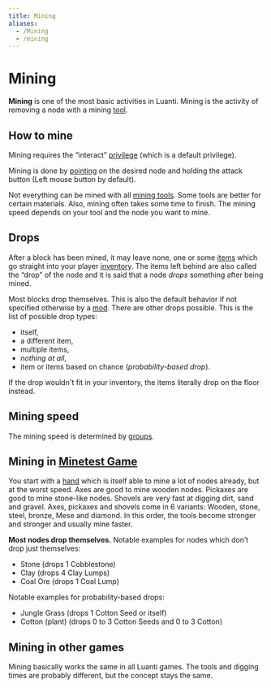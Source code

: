 ```yaml
---
title: Mining
aliases:
  - /Mining
  - /mining
---
```


# Mining

**Mining** is one of the most basic activities in Luanti. Mining is the activity of removing a node with a mining [tool](/for-players/tool).

## How to mine

Mining requires the “interact” [privilege](/for-players/privileges) (which is a default privilege).

Mining is done by [pointing](/for-players/pointing) on the desired node and holding the attack button (Left mouse button by default).

Not everything can be mined with all [mining tools](/for-players/tool/#mining-tools). Some tools are better for certain materials. Also, mining often takes some time to finish. The mining speed depends on your tool and the node you want to mine.

## Drops

After a block has been mined, it may leave none, one or some [items](/for-players/items) which go straight into your player [inventory](/for-players/inventory). The items left behind are also called the “drop” of the node and it is said that a node _drops_ something after being mined.

Most blocks drop themselves. This is also the default behavior if not specified otherwise by a [mod](/for-players/mods). There are other drops possible. This is the list of possible drop types:

- itself,
- a different item,
- multiple items,
- _nothing at all_,
- item or items based on chance (_probability-based drop_).

If the drop wouldn't fit in your inventory, the items literally drop on the floor instead.

## Mining speed

The mining speed is determined by [groups](/for-creators/groups).

## Mining in [Minetest Game](https://content.luanti.org/packages/Minetest/minetest_game/)

You start with a [hand](/for-creators/hand) which is itself able to mine a lot of nodes already, but at the worst speed. Axes are good to mine wooden nodes. Pickaxes are good to mine stone-like nodes. Shovels are very fast at digging dirt, sand and gravel. Axes, pickaxes and shovels come in 6 variants: Wooden, stone, steel, bronze, Mese and diamond. In this order, the tools become stronger and stronger and usually mine faster.

**Most nodes drop themselves.** Notable examples for nodes which don’t drop just themselves:

- Stone (drops 1 Cobblestone)
- Clay (drops 4 Clay Lumps)
- Coal Ore (drops 1 Coal Lump)

Notable examples for probability-based drops:

- Jungle Grass (drops 1 Cotton Seed or itself)
- Cotton (plant) (drops 0 to 3 Cotton Seeds and 0 to 3 Cotton)

## Mining in other games

Mining basically works the same in all Luanti games. The tools and digging times are probably different, but the concept stays the same.
